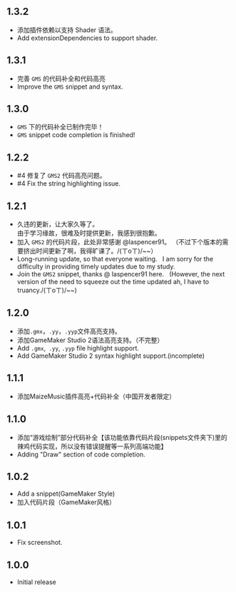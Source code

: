 ## 1.3.2

 - 添加插件依赖以支持 Shader 语法。
 - Add extensionDependencies to support shader.

## 1.3.1

 - 完善 `GMS` 的代码补全和代码高亮
 - Improve the `GMS` snippet and syntax.

## 1.3.0

 - `GMS` 下的代码补全已制作完毕！  
 - `GMS` snippet code completion is finished!

## 1.2.2

 - #4 修复了 `GMS2` 代码高亮问题。  
 - #4 Fix the string highlighting issue.

## 1.2.1

 - 久违的更新，让大家久等了。  
 由于学习缘故，很难及时提供更新，我感到很抱歉。
 - 加入 `GMS2` 的代码片段，此处非常感谢 @laspencer91。
 （不过下个版本的需要挤出时间更新了啊，我得旷课了。/(ㄒoㄒ)/~~）  
 - Long-running update, so that everyone waiting.
   I am sorry for the difficulty in providing timely updates due to my study.  
 - Join the `GMS2` snippet, thanks @ laspencer91 here.
  (However, the next version of the need to squeeze out the time updated ah, I have to truancy./(ㄒoㄒ)/~~)

## 1.2.0

 - 添加`.gmx`，`.yy`，`.yyp`文件高亮支持。
 - 添加GameMaker Studio 2语法高亮支持。（不完整）
 - Add `.gmx`,` .yy`, `.yyp` file highlight support.
 - Add GameMaker Studio 2 syntax highlight support.(incomplete)

## 1.1.1

 - 添加MaizeMusic插件高亮+代码补全（中国开发者限定）

## 1.1.0

 - 添加“游戏绘制”部分代码补全【该功能依靠代码片段(snippets文件夹下)里的辣鸡代码实现，所以没有错误提醒等一系列高端功能】  
 - Adding "Draw" section of code completion.

## 1.0.2

 - Add a snippet(GameMaker Style)  
 - 加入代码片段（GameMaker风格）  

## 1.0.1

 - Fix screenshot.

## 1.0.0

 - Initial release
